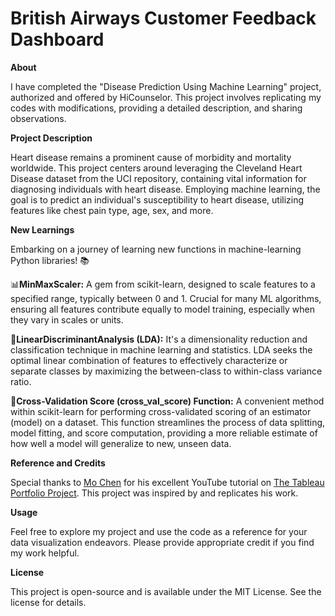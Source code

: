 # British Airways Customer Feedback Dashboard

**About**

I have completed the "Disease Prediction Using Machine Learning" project, authorized and offered by HiCounselor. This project involves replicating my codes with modifications, providing a detailed description, and sharing observations.

**Project Description**

Heart disease remains a prominent cause of morbidity and mortality worldwide. This project centers around leveraging the Cleveland Heart Disease dataset from the UCI repository, containing vital information for diagnosing individuals with heart disease. Employing machine learning, the goal is to predict an individual's susceptibility to heart disease, utilizing features like chest pain type, age, sex, and more.

**New Learnings**

Embarking on a journey of learning new functions in machine-learning Python libraries! 📚

📊**MinMaxScaler:** A gem from scikit-learn, designed to scale features to a specified range, typically between 0 and 1. Crucial for many ML algorithms, ensuring all features contribute equally to model training, especially when they vary in scales or units.

🌟**LinearDiscriminantAnalysis (LDA):** It's a dimensionality reduction and classification technique in machine learning and statistics.  LDA seeks the optimal linear combination of features to effectively characterize or separate classes by maximizing the between-class to within-class variance ratio.

🔄**Cross-Validation Score (cross_val_score) Function:** A convenient method within scikit-learn for performing cross-validated scoring of an estimator (model) on a dataset. This function streamlines the process of data splitting, model fitting, and score computation, providing a more reliable estimate of how well a model will generalize to new, unseen data.

**Reference and Credits**
 
Special thanks to [Mo Chen](https://public.tableau.com/app/profile/mo.chen/vizzes) for his excellent YouTube tutorial on [The Tableau Portfolio Project](https://www.youtube.com/watch?v=KlAKAarfLRQ). This project was inspired by and replicates his work.


**Usage**

Feel free to explore my project and use the code as a reference for your data visualization endeavors. Please provide appropriate credit if you find my work helpful.

**License**

This project is open-source and is available under the MIT License. See the license for details.
